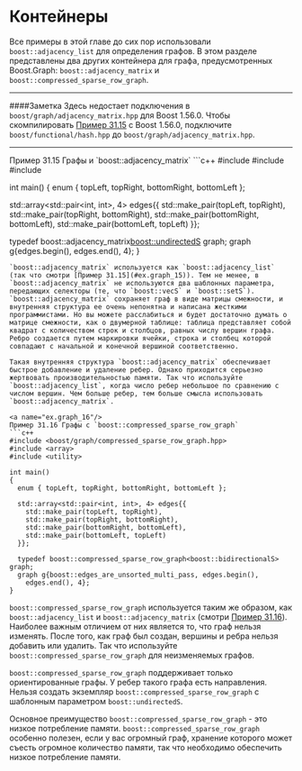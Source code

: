 # Контейнеры

Все примеры в этой главе до сих пор использовали `boost::adjacency_list` для определения графов. В этом разделе представлены два других контейнера для графа, предусмотренных Boost.Graph: `boost::adjacency_matrix` и `boost::compressed_sparse_row_graph`.
***
####Заметка
Здесь недостает подключения в `boost/graph/adjacency_matrix.hpp` для Boost 1.56.0. Чтобы скомпилировать [Пример 31.15](#ex.graph_15) с Boost 1.56.0, подключите `boost/functional/hash.hpp` до `boost/graph/adjacency_matrix.hpp`.
***

<a name="ex.graph_15"/>
Пример 31.15 Графы и `boost::adjacency_matrix`
```c++
#include <boost/graph/adjacency_matrix.hpp>
#include <array>
#include <utility>

int main()
{
  enum { topLeft, topRight, bottomRight, bottomLeft };

  std::array<std::pair<int, int>, 4> edges{{
    std::make_pair(topLeft, topRight),
    std::make_pair(topRight, bottomRight),
    std::make_pair(bottomRight, bottomLeft),
    std::make_pair(bottomLeft, topLeft)
  }};

  typedef boost::adjacency_matrix<boost::undirectedS> graph;
  graph g{edges.begin(), edges.end(), 4};
}
```
`boost::adjacency_matrix` используется как `boost::adjacency_list` (так что смотри [Пример 31.15](#ex.graph_15)). Тем не менее, в `boost::adjacency_matrix` не используются два шаблонных параметра, передающих селекторы (те, что `boost::vecS` и `boost::setS`). `boost::adjacency_matrix` сохраняет граф в виде матрицы смежности, и внутренняя структура ее очень непонятна и написана жесткими программистами. Но вы можете расслабиться и будет достаточно думать о матрице смежности, как о двумерной таблице: таблица представляет собой квадрат с количеством строк и столбцов, равных числу вершин графа. Ребро создается путем маркировки ячейки, строка и столбец которой совпадают с начальной и конечной вершиной соответственно.

Такая внутренняя структура `boost::adjacency_matrix` обеспечивает быстрое добавление и удаление ребер. Однако приходится серьезно жертвовать производительностью памяти. Так что используйте `boost::adjacency_list`, когда число ребер небольшое по сравнению с числом вершин. Чем больше ребер, тем больше смысла использовать `boost::adjacency_matrix`.

<a name="ex.graph_16"/>
Пример 31.16 Графы с `boost::compressed_sparse_row_graph`
```c++
#include <boost/graph/compressed_sparse_row_graph.hpp>
#include <array>
#include <utility>

int main()
{
  enum { topLeft, topRight, bottomRight, bottomLeft };

  std::array<std::pair<int, int>, 4> edges{{
    std::make_pair(topLeft, topRight),
    std::make_pair(topRight, bottomRight),
    std::make_pair(bottomRight, bottomLeft),
    std::make_pair(bottomLeft, topLeft)
  }};

  typedef boost::compressed_sparse_row_graph<boost::bidirectionalS> graph;
  graph g{boost::edges_are_unsorted_multi_pass, edges.begin(),
    edges.end(), 4};
}
```

`boost::compressed_sparse_row_graph` используется таким же образом, как `boost::adjacency_list` и `boost::adjacency_matrix` (смотри [Пример 31.16](#ex.graph_16)). Наиболее важным отличием от них является то, что граф нельзя изменять. После того, как граф был создан, вершины и ребра нельзя добавить или удалить. Так что используйте `boost::compressed_sparse_row_graph` для неизменяемых графов.

`boost::compressed_sparse_row_graph` поддерживает только ориентированные графы. У ребер такого графа есть направления. Нельзя создать экземпляр `boost::compressed_sparse_row_graph` с шаблонным параметром `boost::undirectedS`.

Основное преимущество `boost::compressed_sparse_row_graph` - это низкое потребление памяти. `boost::compressed_sparse_row_graph` особенно полезен, если у вас огромный граф, хранение которого может съесть огромное количество памяти, так что необходимо обеспечить низкое потребление памяти.
